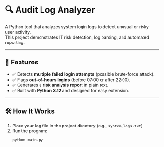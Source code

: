 # 🔍 Audit Log Analyzer

A Python tool that analyzes system login logs to detect unusual or risky user activity.  
This project demonstrates IT risk detection, log parsing, and automated reporting.

---

## 📌 Features
- ✅ Detects **multiple failed login attempts** (possible brute-force attack).  
- ✅ Flags **out-of-hours logins** (before 07:00 or after 22:00).  
- ✅ Generates a **risk analysis report** in plain text.  
- ✅ Built with **Python 3.12** and designed for easy extension.  

---

## 🛠️ How It Works
1. Place your log file in the project directory (e.g., `system_logs.txt`).  
2. Run the program:  
   ```bash
   python main.py
